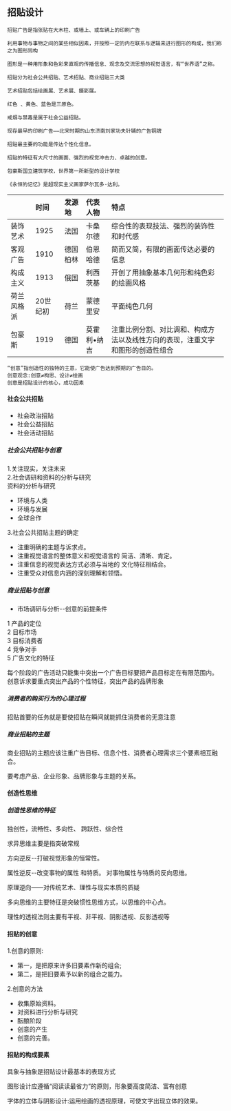## 招贴设计

```
招贴广告是指张贴在大木柱、或墙上、或车辆上的印刷广告
```

```
利用事物与事物之间的某些相似因素，并按照一定的内在联系与逻辑来进行图形的构成，我们称之为图形同构
```

```
图形是一种用形象和色彩来直观的传播信息、观念及交流思想的视觉语言，有“世界语”之称。
```

```
招贴分为社会公共招贴、艺术招贴、商业招贴三大类
```

```
艺术招贴包括绘画展、艺术展、摄影展。
```

```
红色 、黄色、蓝色是三原色。
```

```
戒烟与禁毒是属于社会公益招贴。
```

```
现存最早的印刷广告——北宋时期的山东济南刘家功夫针铺的广告铜牌
```

```
招贴最主要的功能是传达个性化信息。
```

```
招贴的特征有大尺寸的画面、强烈的视觉冲击力、卓越的创意。
```

```
包豪斯国立建筑学校，世界第一所新型的设计学校
```

```
《永恒的记忆》是超现实主义画家萨尔瓦多·达利。
```

|  | 时间 | 发源地 | 代表人物 | 特点 |
| :--- | :--- | :--- | :--- | :--- |
| 装饰艺术 | 1925 | 法国 | 卡桑尔德 | 综合性的表现技法、强烈的装饰性和时代感 |
| 客观广告 | 1910 | 德国柏林 | 伯恩哈德 | 简而又简，有限的画面传达必要的信息 |
| 构成主义 | 1913 | 俄国 | 利西茨基 | 开创了用抽象基本几何形和纯色彩的绘画风格 |
| 荷兰风格 派 | 20世纪初 | 荷兰 | 蒙德里安 | 平面纯色几何 |
| 包豪斯 | 1919 | 德国 | 莫霍利•纳吉 | 注重比例分割、对比调和、构成方法以及线性方向的表现，注重文字和图形的创造性组合 |

```
“创意”指创造性的独特的主意，它能使广告达到预期的广告目的。
创意观念:创意≠构思、设计≠绘画
创意是招贴设计的核心，成功因素
```

#### 社会公共招贴

* 社会政治招贴 
* 社会公益招贴
* 社会活动招贴

##### 社会公共招贴与创意

1.关注现实，关注未来  
2.社会调研和资料的分析与研究  
资料的分析与研究

* 环境与人类 
* 环境与发展 
* 全球合作

3.社会公共招贴主题的确定

* 注重明确的主题与诉求点。
* 注重视觉语言的整体意义和视觉语言的
  简洁、清晰、肯定。
* 注重信息的视觉表达方式必须与当地的
  文化特征相结合。
* 注重受众对信息内涵的深刻理解和领悟。

##### 商业招贴与创意

* 市场调研与分析--创意的前提条件

1 产品的定位  
2 目标市场  
3 目标消费者  
4 竞争对手  
5 广告文化的特征

每个阶段的广告活动只能集中突出一个广告目标要把产品目标定在有限范围内。  
创意诉求要重点突出产品的个性特征，突出产品的品牌形象

##### 消费者的购买行为的心理过程

招贴首要的任务就是要使招贴在瞬间就能抓住消费者的无意注意

##### 商业招贴的主题

商业招贴的主题应该注重广告目标、信息个性、消费者心理需求三个要素相互融合。

要考虑产品、企业形象、品牌形象与主题的关系。

#### 创造性思维

##### 创造性思维的特征

独创性，流畅性、多向性、 跨跃性、综合性

求异思维主要是指突破常规

方向逆反--打破视觉形象的恒常性。

属性逆反--改变事物的属性 和特质。 对事物属性与特质的反向思维。

原理逆向——对传统艺术、理性与现实本质的质疑

多向思维的主要特征是突破惯性思维方式，以思维的中心点。



理性的透视法则主要有平视、非平视、阴影透视、反影透视等



#### 招贴的创意

1.创意的原则: 

* 第一，是把原来许多旧要素作新的组合; 
* 第二，是把旧要素予以新的组合之能力。

 2.创意的方法

* 收集原始资料。
* 对资料进行分析与研究
* 酝酿阶段
* 创意的产生
* 创意的完善。



#### 招贴的构成要素

具象与抽象是招贴设计最基本的表现方式

图形设计应遵循“阅读读最省力”的原则，形象要高度简洁、富有创意

字体的立体与阴影设计:运用绘画的透视原理，可使文字出现立体的效果。



